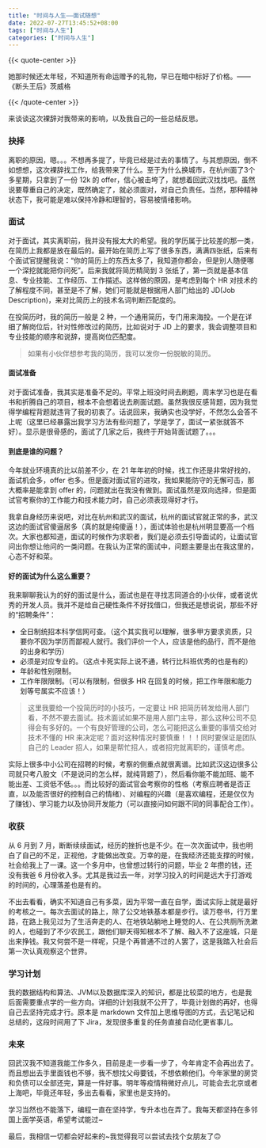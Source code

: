 ```yaml
---
title: "时间与人生——面试随想"
date: 2022-07-27T13:45:52+08:00
tags: ["时间与人生"]
categories: ["时间与人生"]
---
```

{{< quote-center >}}

她那时候还太年轻，不知道所有命运赠予的礼物，早已在暗中标好了价格。——《断头王后》茨威格

{{< /quote-center >}}

来谈谈这次裸辞对我带来的影响，以及我自己的一些总结反思。

### 抉择

离职的原因，嗯。。。不想再多提了，毕竟已经是过去的事情了。与其想原因，倒不如想想，这次裸辞找工作，给我带来了什么。至于为什么换城市，在杭州面了3个多星期，只拿到了一份 12k 的 offer，信心被击垮了，就想着回武汉找找吧。虽然说要尊重自己的决定，既然确定了，就必须面对，对自己负责任。当然，那种精神状态下，我可能是难以保持冷静和理智的，容易被情绪影响。

### 面试

对于面试，其实离职前，我并没有报太大的希望。我的学历属于比较差的那一类，在简历上我都是放在最后的。最开始在简历上写了很多东西，满满四张纸，后来有个面试官提醒我说：“你的简历上的东西太多了，我知道你都会，但是别人随便哪一个深挖就能把你问死”。后来我就将简历精简到 3 张纸了，第一页就是基本信息、专业技能、工作经历、工作描述。这样做的原因，是考虑到每个 HR 对技术的了解程度不同，甚至是不了解，她们可能就是根据用人部门给出的 JD(Job Description)，来对比简历上的技术名词判断匹配度的。

在投简历时，我的简历一般是 2 种，一个通用简历，专门用来海投。一个是在详细了解岗位后，针对性修改过的简历，比如说对于 JD 上的要求，我会调整项目和专业技能的顺序和说辞，提高岗位匹配度。

> 如果有小伙伴想参考我的简历，我可以发你一份脱敏的简历。

#### 面试准备

对于面试准备，我其实是准备不足的。平常上班没时间去刷题，周末学习也是在看书和折腾自己的项目，根本不会想着说去刷面试题。虽然我很反感背题，因为我觉得学编程背题就违背了我的初衷了。话说回来，我确实也没学好，不然怎么会答不上呢（这里已经暴露出我学习方法有些问题了，学是学了，面试一紧张就答不好）。显示是很骨感的，面试了几家之后，我终于开始背面试题了。。。

#### 到底是谁的问题？

今年就业环境真的比以前差不少，在 21 年年初的时候，找工作还是非常好找的，面试机会多，offer 也多。但是面对面试官的进攻，我如果能防守的无懈可击，那大概率是能拿到 offer 的，问题就出在我没有做到。面试虽然是双向选择，但是面试官考察你的工作能力和技术能力时，自己必须表现得好才行。

我拿自身经历来说吧，对比在杭州和武汉的面试，杭州的面试官就正常的多，武汉这边的面试官傻逼居多（真的就是纯傻逼！），面试体验也是杭州明显要高一个档次。大家也都知道，面试的时候作为求职者，我们是必须去引导面试的，让面试官问出你想让他问的一类问题。在我认为正常的面试中，问题主要是出在我这里的，心态不好和菜。

#### 好的面试为什么这么重要？

我来聊聊我认为的好的面试是什么，面试也是在寻找志同道合的小伙伴，或者说优秀的开发人员。我并不是给自己硬性条件不好找借口，但我还是想说说，那些不好的“招聘条件”：

- 全日制统招本科学信网可查。（这个其实我可以理解，很多甲方要求资质，只要你不因为学历而鄙视人就行。我们评价一个人，应该是他的品行，而不是他的出身和学历）
- 必须是对应专业的。（这点卡死实际上说不通，转行比科班优秀的也是有的）
- 年龄和性别限制。
- 工作年限限制。（可以有限制，但很多 HR 在回复的时候，把工作年限和能力划等号属实不应该！）

> 这里我要给一个投简历时的小技巧，一定要让 HR 把简历转发给用人部门看，不然不要去面试。技术面试如果不是用人部门主导，那么这种公司不见得会有多好的。一个有良好管理的公司，怎么可能把这么重要的事情交给对技术不懂的 HR 来决定呢？面对这种情况时要慎重！！！同时要保证是团队自己的 Leader 招人，如果是帮忙招人，或者招完就离职的，谨慎考虑。

实际上很多中小公司在招聘的时候，考察的侧重点就很离谱。比如武汉这边很多公司就只考八股文（不是说问的怎么样，就纯背题了），然后看你能不能加班、能不能出差、工资低不低。。。而比较好的面试官会考察你的性格（考察应聘者是否正直，以及能否很好的控制自己的情绪）、对编程的兴趣（是喜欢编程，还是仅仅为了赚钱）、学习能力以及协同开发能力（可以直接问如何跟不同的同事配合工作）。

### 收获

从 6 月到 7 月，断断续续面试，经历的挫折也是不少。在一次次面试中，我也明白了自己的不足，正视他，才能做出改变。万幸的是，在我经济还能支撑的时候，社会给我上了一课。这一个多月中，也曾想过转行的问题，毕业 2 年攒的钱，还没有我爸 6 月份收入多。尤其是我过去一年，对学习投入的时间是远大于打游戏的时间的，心理落差也是有的。

不出去看看，确实不知道自己有多菜，因为平常一直在自学，面试实际上就是最好的考核之一。每次去面试的路上，除了公交地铁基本都是步行。读万卷书，行万里路，在路上我见过为了生活奔走的人、在地铁站躺地上睡觉的人、在公共厕所洗漱的人，也碰到了不少农民工，跟他们聊天得知根本不了解、融入不了这座城，只是出来挣钱。我又何尝不是一样呢，只是个再普通不过的人罢了，这是我踏入社会后第一次认真观察这个世界。

### 学习计划

我的数据结构和算法、JVM以及数据库深入的知识，都是比较菜的地方，也是我后面需要重点学的一些方向。详细的计划我就不公开了，毕竟计划做的再好，也得自己去坚持完成才行。原本是 markdown 文件加上思维导图的方式，去记笔记和总结的，这段时间用了下 Jira，发现很多重复的任务直接自动化更省事儿。

### 未来

回武汉我不知道我能工作多久，目前是走一步看一步了，今年肯定不会再出去了。而且想出去手里面钱也不够，我不想找父母要钱，不想依赖他们。今年家里的房贷和负债可以全部还完，算是一件好事。明年等疫情稍微好点儿，可能会去北京或者上海吧，毕竟还年轻，多出去看看，家里也是支持的。

学习当然也不能落下，编程一直在坚持学，专升本也在弄了。我每天都坚持在多邻国上面学英语，希望考试能过~

最后，我相信一切都会好起来的~我觉得我可以尝试去找个女朋友了🙃